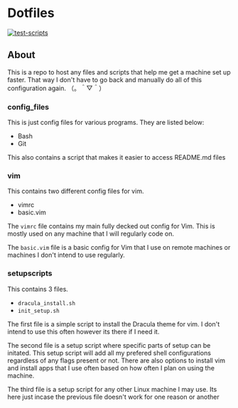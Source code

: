 # Dotfiles

[![test-scripts](https://github.com/aaatipamula/dotfiles/actions/workflows/test.yml/badge.svg)](https://github.com/aaatipamula/dotfiles/actions/workflows/test.yml)

## About

This is a repo to host any files and scripts that help me get a machine set up faster. That way I don't have to go back and manually do all of this configuration again. （。＾▽＾）

### config_files

This is just config files for various programs. They are listed below:

- Bash
- Git

This also contains a script that makes it easier to access README.md files

### vim

This contains two different config files for vim. 

- vimrc
- basic.vim

The `vimrc` file contains my main fully decked out config for Vim. This is mostly used on any machine that I will regularly code on. 

The `basic.vim` file is a basic config for Vim that I use on remote machines or machines I don't intend to use regularly.

### setupscripts

This contains 3 files. 

- `dracula_install.sh`
- `init_setup.sh`

The first file is a simple script to install the Dracula theme for vim. I don't intend to use this often however its there if I need it.

The second file is a setup script where specific parts of setup can be initated. This setup script will add all my prefered shell configurations regardless of any flags present or not. There are also options to install vim and install apps that I use often based on how often I plan on using the machine. 

The third file is a setup script for any other Linux machine I may use. Its here just incase the previous file doesn't work for one reason or another

